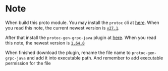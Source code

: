 # Note

When build this proto module. You may install the `protoc` cli at [here](https://github.com/protocolbuffers/protobuf/releases). When you read this note, the current newest version is [`v27.1`](https://github.com/protocolbuffers/protobuf/releases/tag/v27.1).

After that install the `protoc-gen-grpc-java` plugin at [here](https://repo1.maven.org/maven2/io/grpc/protoc-gen-grpc-java/). When you read this note, the newest version is [`1.64.0`](https://repo1.maven.org/maven2/io/grpc/protoc-gen-grpc-java/1.64.0/)

When finished download the plugin, rename the file name to `protoc-gen-grpc-java` and add it into executable path. And remember to add executable permission for the file
